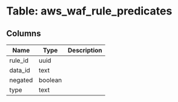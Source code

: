
# Table: aws_waf_rule_predicates

## Columns
| Name        | Type           | Description  |
| ------------- | ------------- | -----  |
|rule_id|uuid||
|data_id|text||
|negated|boolean||
|type|text||
